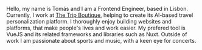 Hello, my name is Tomás and I am a Frontend Engineer, based in Lisbon. Currently, I work at [The Trip Boutique](https://thetripboutique.co//), helping to create its AI-based travel personalization platform. I thoroughly enjoy building websites and platforms, that make people's lives and work easier. My prefered tool is VueJS and its related frameworks and libraries such as Nuxt. Outside of work I am passionate about sports and music, with a keen eye for concerts.
